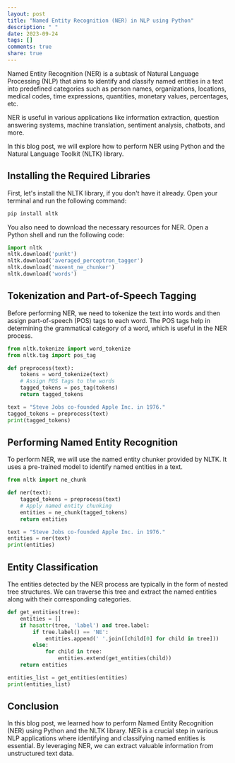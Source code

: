```yaml
---
layout: post
title: "Named Entity Recognition (NER) in NLP using Python"
description: " "
date: 2023-09-24
tags: []
comments: true
share: true
---
```


Named Entity Recognition (NER) is a subtask of Natural Language Processing (NLP) that aims to identify and classify named entities in a text into predefined categories such as person names, organizations, locations, medical codes, time expressions, quantities, monetary values, percentages, etc.

NER is useful in various applications like information extraction, question answering systems, machine translation, sentiment analysis, chatbots, and more.

In this blog post, we will explore how to perform NER using Python and the Natural Language Toolkit (NLTK) library.

## Installing the Required Libraries
First, let's install the NLTK library, if you don't have it already. Open your terminal and run the following command:

```python
pip install nltk
```

You also need to download the necessary resources for NER. Open a Python shell and run the following code:

```python
import nltk
nltk.download('punkt')
nltk.download('averaged_perceptron_tagger')
nltk.download('maxent_ne_chunker')
nltk.download('words')
```

## Tokenization and Part-of-Speech Tagging
Before performing NER, we need to tokenize the text into words and then assign part-of-speech (POS) tags to each word. The POS tags help in determining the grammatical category of a word, which is useful in the NER process.

```python
from nltk.tokenize import word_tokenize
from nltk.tag import pos_tag

def preprocess(text):
    tokens = word_tokenize(text)
    # Assign POS tags to the words
    tagged_tokens = pos_tag(tokens)
    return tagged_tokens

text = "Steve Jobs co-founded Apple Inc. in 1976."
tagged_tokens = preprocess(text)
print(tagged_tokens)
```

## Performing Named Entity Recognition
To perform NER, we will use the named entity chunker provided by NLTK. It uses a pre-trained model to identify named entities in a text.

```python
from nltk import ne_chunk

def ner(text):
    tagged_tokens = preprocess(text)
    # Apply named entity chunking
    entities = ne_chunk(tagged_tokens)
    return entities

text = "Steve Jobs co-founded Apple Inc. in 1976."
entities = ner(text)
print(entities)
```

## Entity Classification
The entities detected by the NER process are typically in the form of nested tree structures. We can traverse this tree and extract the named entities along with their corresponding categories.

```python
def get_entities(tree):
    entities = []
    if hasattr(tree, 'label') and tree.label:
        if tree.label() == 'NE':
            entities.append(' '.join([child[0] for child in tree]))
        else:
            for child in tree:
                entities.extend(get_entities(child))
    return entities

entities_list = get_entities(entities)
print(entities_list)
```

## Conclusion
In this blog post, we learned how to perform Named Entity Recognition (NER) using Python and the NLTK library. NER is a crucial step in various NLP applications where identifying and classifying named entities is essential. By leveraging NER, we can extract valuable information from unstructured text data.